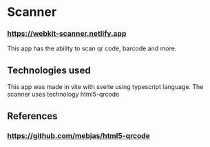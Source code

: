 # Scanner
### https://webkit-scanner.netlify.app

This app has the ability to scan qr code, barcode and more.
## Technologies used
This app was made in vite with svelte using typescript language.  The scanner uses technology html5-qrcode
## References
### https://github.com/mebjas/html5-qrcode